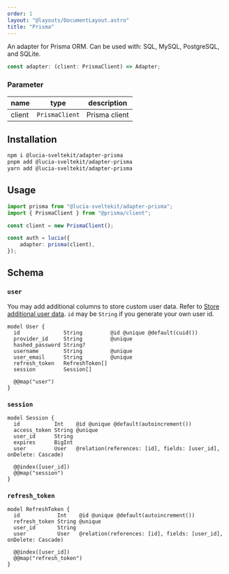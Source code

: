 ```yaml
---
order: 1
layout: "@layouts/DocumentLayout.astro"
title: "Prisma"
---
```


An adapter for Prisma ORM. Can be used with: SQL, MySQL, PostgreSQL, and SQLite.

```ts
const adapter: (client: PrismaClient) => Adapter;
```

### Parameter

| name   | type           | description   |
| ------ | -------------- | ------------- |
| client | `PrismaClient` | Prisma client |

## Installation

```bash
npm i @lucia-sveltekit/adapter-prisma
pnpm add @lucia-sveltekit/adapter-prisma
yarn add @lucia-sveltekit/adapter-prisma
```

## Usage

```ts
import prisma from "@lucia-sveltekit/adapter-prisma";
import { PrismaClient } from "@prisma/client";

const client = new PrismaClient();

const auth = lucia({
    adapter: prisma(client),
});
```

## Schema

### `user`

You may add additional columns to store custom user data. Refer to [Store additional user data](/learn/basics/store-additional-user-data). `id` may be `String` if you generate your own user id.

```prisma
model User {
  id              String         @id @unique @default(cuid())
  provider_id     String         @unique
  hashed_password String?
  username        String         @unique
  user_email      String         @unique
  refresh_token   RefreshToken[]
  session         Session[]

  @@map("user")
}
```

### `session`

```prisma
model Session {
  id           Int    @id @unique @default(autoincrement())
  access_token String @unique
  user_id      String
  expires      BigInt
  user         User   @relation(references: [id], fields: [user_id], onDelete: Cascade)

  @@index([user_id])
  @@map("session")
}
```

### `refresh_token`

```prisma
model RefreshToken {
  id            Int    @id @unique @default(autoincrement())
  refresh_token String @unique
  user_id       String
  user          User   @relation(references: [id], fields: [user_id], onDelete: Cascade)

  @@index([user_id])
  @@map("refresh_token")
}
```
